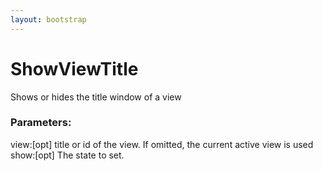 ```yaml
---
layout: bootstrap
---
```


# ShowViewTitle

Shows or hides the title window of a view
        

### Parameters:

view:[opt] title or id of the view. If omitted, the current active view is used
show:[opt] The state to set.
        


